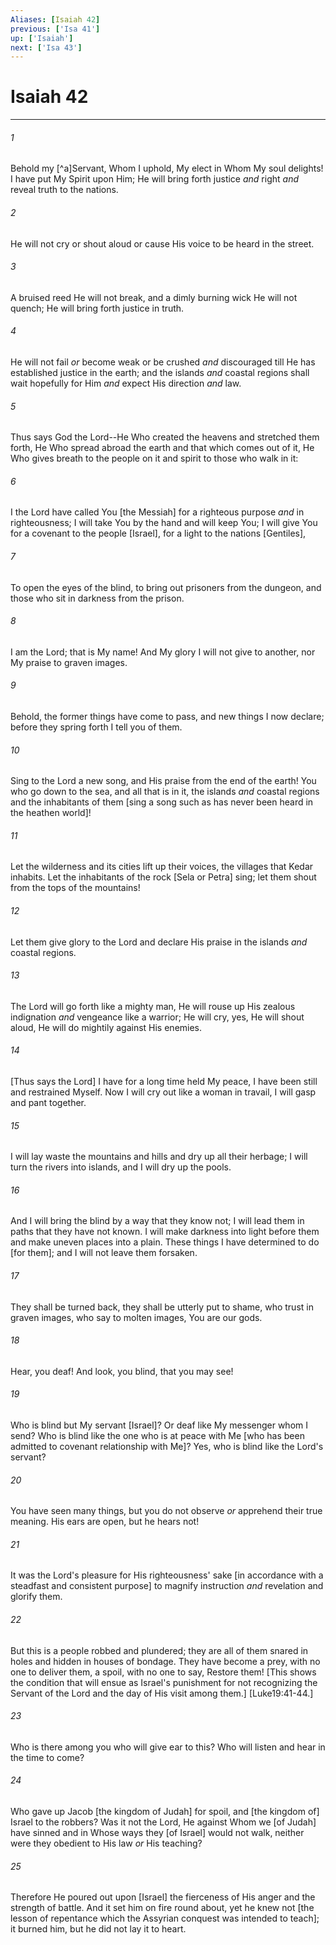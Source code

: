 ```yaml
---
Aliases: [Isaiah 42]
previous: ['Isa 41']
up: ['Isaiah']
next: ['Isa 43']
---
```

# Isaiah 42

***














###### 1 






Behold my [^a]Servant, Whom I uphold, My elect in Whom My soul delights! I have put My Spirit upon Him; He will bring forth justice _and_ right _and_ reveal truth to the nations. 













###### 2 






He will not cry or shout aloud or cause His voice to be heard in the street. 













###### 3 






A bruised reed He will not break, and a dimly burning wick He will not quench; He will bring forth justice in truth. 













###### 4 






He will not fail _or_ become weak or be crushed _and_ discouraged till He has established justice in the earth; and the islands _and_ coastal regions shall wait hopefully for Him _and_ expect His direction _and_ law. 













###### 5 






Thus says God the Lord--He Who created the heavens and stretched them forth, He Who spread abroad the earth and that which comes out of it, He Who gives breath to the people on it and spirit to those who walk in it: 













###### 6 






I the Lord have called You [the Messiah] for a righteous purpose _and_ in righteousness; I will take You by the hand and will keep You; I will give You for a covenant to the people [Israel], for a light to the nations [Gentiles], 













###### 7 






To open the eyes of the blind, to bring out prisoners from the dungeon, and those who sit in darkness from the prison. 













###### 8 






I am the Lord; that is My name! And My glory I will not give to another, nor My praise to graven images. 













###### 9 






Behold, the former things have come to pass, and new things I now declare; before they spring forth I tell you of them. 













###### 10 






Sing to the Lord a new song, and His praise from the end of the earth! You who go down to the sea, and all that is in it, the islands _and_ coastal regions and the inhabitants of them [sing a song such as has never been heard in the heathen world]! 













###### 11 






Let the wilderness and its cities lift up their voices, the villages that Kedar inhabits. Let the inhabitants of the rock [Sela or Petra] sing; let them shout from the tops of the mountains! 













###### 12 






Let them give glory to the Lord and declare His praise in the islands _and_ coastal regions. 













###### 13 






The Lord will go forth like a mighty man, He will rouse up His zealous indignation _and_ vengeance like a warrior; He will cry, yes, He will shout aloud, He will do mightily against His enemies. 













###### 14 






[Thus says the Lord] I have for a long time held My peace, I have been still and restrained Myself. Now I will cry out like a woman in travail, I will gasp and pant together. 













###### 15 






I will lay waste the mountains and hills and dry up all their herbage; I will turn the rivers into islands, and I will dry up the pools. 













###### 16 






And I will bring the blind by a way that they know not; I will lead them in paths that they have not known. I will make darkness into light before them and make uneven places into a plain. These things I have determined to do [for them]; and I will not leave them forsaken. 













###### 17 






They shall be turned back, they shall be utterly put to shame, who trust in graven images, who say to molten images, You are our gods. 













###### 18 






Hear, you deaf! And look, you blind, that you may see! 













###### 19 






Who is blind but My servant [Israel]? Or deaf like My messenger whom I send? Who is blind like the one who is at peace with Me [who has been admitted to covenant relationship with Me]? Yes, who is blind like the Lord's servant? 













###### 20 






You have seen many things, but you do not observe _or_ apprehend their true meaning. His ears are open, but he hears not! 













###### 21 






It was the Lord's pleasure for His righteousness' sake [in accordance with a steadfast and consistent purpose] to magnify instruction _and_ revelation and glorify them. 













###### 22 






But this is a people robbed and plundered; they are all of them snared in holes and hidden in houses of bondage. They have become a prey, with no one to deliver them, a spoil, with no one to say, Restore them! [This shows the condition that will ensue as Israel's punishment for not recognizing the Servant of the Lord and the day of His visit among them.] [Luke19:41-44.] 













###### 23 






Who is there among you who will give ear to this? Who will listen and hear in the time to come? 













###### 24 






Who gave up Jacob [the kingdom of Judah] for spoil, and [the kingdom of] Israel to the robbers? Was it not the Lord, He against Whom we [of Judah] have sinned and in Whose ways they [of Israel] would not walk, neither were they obedient to His law _or_ His teaching? 













###### 25 






Therefore He poured out upon [Israel] the fierceness of His anger and the strength of battle. And it set him on fire round about, yet he knew not [the lesson of repentance which the Assyrian conquest was intended to teach]; it burned him, but he did not lay it to heart.
